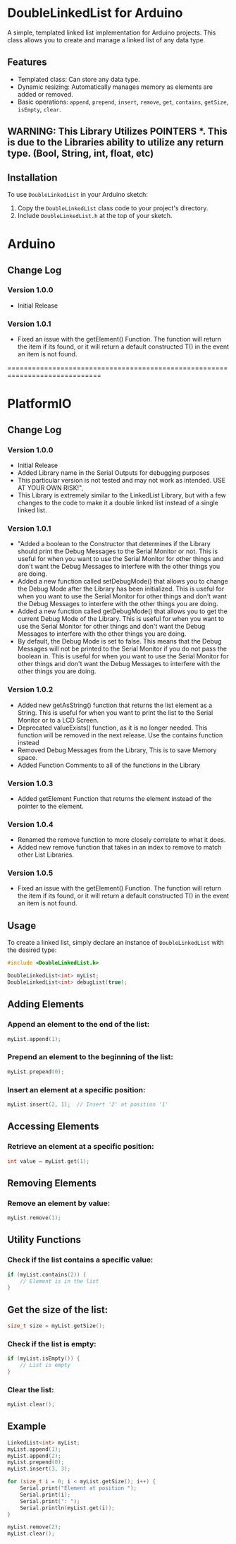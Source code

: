 # DoubleLinkedList for Arduino

A simple, templated linked list implementation for Arduino projects. This class allows you to create and manage a linked list of any data type.

## Features

- Templated class: Can store any data type.
- Dynamic resizing: Automatically manages memory as elements are added or removed.
- Basic operations: `append`, `prepend`, `insert`, `remove`, `get`, `contains`, `getSize`, `isEmpty`, `clear`.

## WARNING: This Library Utilizes POINTERS *. This is due to the Libraries ability to utilize any return type. (Bool, String, int, float, etc)


## Installation

To use `DoubleLinkedList` in your Arduino sketch:

1. Copy the `DoubleLinkedList` class code to your project's directory.
2. Include `DoubleLinkedList.h` at the top of your sketch.


# Arduino
## Change Log
### Version 1.0.0
* Initial Release
### Version 1.0.1
* Fixed an issue with the getElement() Function. The function will return the item if its found, or it will return a default constructed T() in the event an item is not found. 

=============================================================================
# PlatformIO 
## Change Log
### Version 1.0.0
* Initial Release
* Added Library name in the Serial Outputs for debugging purposes
* This particular version is not tested and may not work as intended. USE AT YOUR OWN RISK!",
* This Library is extremely similar to the LinkedList Library, but with a few changes to the code to make it a double linked list instead of a single linked list.
### Version 1.0.1
* "Added a boolean to the Constructor that determines if the Library should print the Debug Messages to the Serial Monitor or not. This is useful for when you want to use the Serial Monitor for other things and don't want the Debug Messages to interfere with the other things you are doing.
* Added a new function called setDebugMode() that allows you to change the Debug Mode after the Library has been initialized. This is useful for when you want to use the Serial Monitor for other things and don't want the Debug Messages to interfere with the other things you are doing.
* Added a new function called getDebugMode() that allows you to get the current Debug Mode of the Library. This is useful for when you want to use the Serial Monitor for other things and don't want the Debug Messages to interfere with the other things you are doing.
* By default, the Debug Mode is set to false. This means that the Debug Messages will not be printed to the Serial Monitor if you do not pass the boolean in. This is useful for when you want to use the Serial Monitor for other things and don't want the Debug Messages to interfere with the other things you are doing.
### Version 1.0.2
* Added new getAsString() function that returns the list element as a String. This is useful for when you want to print the list to the Serial Monitor or to a LCD Screen.
* Deprecated valueExists() function, as it is no longer needed. This function will be removed in the next release. Use the contains function instead
* Removed Debug Messages from the Library, This is to save Memory space.
* Added Function Comments to all of the functions in the Library
### Version 1.0.3
* Added getElement Function that returns the element instead of the pointer to the element.
### Version 1.0.4
* Renamed the remove function to more closely correlate to what it does.
* Added new remove function that takes in an index to remove to match other List Libraries.
### Version 1.0.5
* Fixed an issue with the getElement() Function. The function will return the item if its found, or it will return a default constructed T() in the event an item is not found.
            


## Usage

To create a linked list, simply declare an instance of `DoubleLinkedList` with the desired type:

```cpp
#include <DoubleLinkedList.h>

DoubleLinkedList<int> myList;
DoubleLinkedList<int> debugList(true);
```
## Adding Elements
### Append an element to the end of the list:

```cpp
myList.append(1);
```
### Prepend an element to the beginning of the list:

```cpp
myList.prepend(0);
```
### Insert an element at a specific position:

```cpp
myList.insert(2, 1);  // Insert '2' at position '1'
```
## Accessing Elements
### Retrieve an element at a specific position:

```cpp
int value = myList.get(1);
```
## Removing Elements
### Remove an element by value:

```cpp
myList.remove(1);
```
## Utility Functions
### Check if the list contains a specific value:

```cpp
if (myList.contains(2)) {
    // Element is in the list
}
```
## Get the size of the list:

```cpp
size_t size = myList.getSize();
```
### Check if the list is empty:

```cpp
if (myList.isEmpty()) {
    // List is empty
}
```
### Clear the list:

```cpp
myList.clear();
```
## Example
```cpp
LinkedList<int> myList;
myList.append(1);
myList.append(2);
myList.prepend(0);
myList.insert(3, 3);

for (size_t i = 0; i < myList.getSize(); i++) {
    Serial.print("Element at position ");
    Serial.print(i);
    Serial.print(": ");
    Serial.println(myList.get(i));
}

myList.remove(2);
myList.clear();
```
